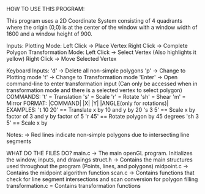 HOW TO USE THIS PROGRAM:

This program uses a 2D Coordinate System consisting of 4 quadrants where the origin (0,0) is at the center of the window with a window width of 1600 and a window height of 900.

Inputs:
Plotting Mode:
	Left Click -> Place Vertex
	Right Click -> Complete Polygon
Transformation Mode:
	Left Click -> Select Vertex (Also highlights it yellow)
	Right Click -> Move Selected Vertex

Keyboard Inputs:
'd' -> Delete all non-simple polygons
'p' -> Change to Plotting mode
't' -> Change to Transformation mode
'Enter' -> Open command-line to enter transformation input
(Can only be accessed when in transformation mode and there is a selected vertex to select polygon)
	COMMANDS:
	't' = Translation
	's' = Scale
	'r' = Rotate
	'sh' = Shear
	'm' = Mirror
	FORMAT: 
	|COMMAND| |X| |Y| |ANGLE(only for rotations)|
	EXAMPLES:
	't 10 20' == Translate x by 10 and y by 20
	's 3 5' == Scale x by factor of 3 and y by factor of 5
	'r 45' == Rotate polygon by 45 degrees
	'sh 3 5' == Scale x by 
	


Notes:
-> Red lines indicate non-simple polygons due to intersecting line segments

WHAT DO THE FILES DO?
main.c -> The main openGL program. Initializes the window, inputs, and drawings
struct.h -> Contains the main structures used throughout the program (Points, lines, and polygons)
midpoint.c -> Contains the midpoint algorithm function
scan.c -> Contains functions that check for line segment intersections and scan conversion for polygon filling
transformation.c = Contains transformation functions